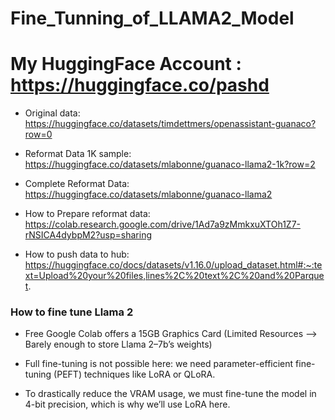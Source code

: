 # Fine_Tunning_of_LLAMA2_Model

# My HuggingFace Account : https://huggingface.co/pashd

- Original data: https://huggingface.co/datasets/timdettmers/openassistant-guanaco?row=0

- Reformat Data 1K sample: https://huggingface.co/datasets/mlabonne/guanaco-llama2-1k?row=2

- Complete Reformat Data: https://huggingface.co/datasets/mlabonne/guanaco-llama2

- How to Prepare reformat data: https://colab.research.google.com/drive/1Ad7a9zMmkxuXTOh1Z7-rNSICA4dybpM2?usp=sharing

- How to push data to hub: https://huggingface.co/docs/datasets/v1.16.0/upload_dataset.html#:~:text=Upload%20your%20files,lines%2C%20text%2C%20and%20Parquet.





### How to fine tune Llama 2

- Free Google Colab offers a 15GB Graphics Card (Limited Resources --> Barely enough to store Llama 2–7b’s weights)

- Full fine-tuning is not possible here: we need parameter-efficient fine-tuning (PEFT) techniques like LoRA or QLoRA.

- To drastically reduce the VRAM usage, we must fine-tune the model in 4-bit precision, which is why we’ll use LoRA here.
